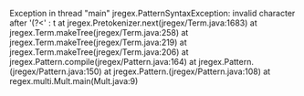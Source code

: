 Exception in thread "main" jregex.PatternSyntaxException: invalid character after '(?<' : t
	at jregex.Pretokenizer.next(jregex/Term.java:1683)
	at jregex.Term.makeTree(jregex/Term.java:258)
	at jregex.Term.makeTree(jregex/Term.java:219)
	at jregex.Term.makeTree(jregex/Term.java:206)
	at jregex.Pattern.compile(jregex/Pattern.java:164)
	at jregex.Pattern.<init>(jregex/Pattern.java:150)
	at jregex.Pattern.<init>(jregex/Pattern.java:108)
	at regex.multi.Mult.main(Mult.java:9)
